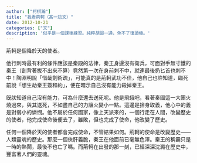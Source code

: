 ```yaml
---
author: ["柯棋瀚"]
title: "我看荊軻（髙一尬文）"
date: 2012-10-21
categories: ["文"]
description: '似乎是一個課後練習。純粹胡謅一通，免不了復讀機。'
---
```


荊軻是個降於天的使者。

他行刺時最有利的條件應該是秦殿的法律，秦王身邊沒有衛兵，可面對手無寸鐵的秦王（劍背著拔不出來不算）竟然第一次在身前刺不中，就連最後扔匕首也刺不中！陶淵明說「惜哉劍術疏」，可能真的是荊軻武功不佳，他自己也許知道，臨死前說「想生劫秦王簽和約」，便在暗示自己沒有能力殺掉秦王。

旣肰知道自己沒有能力，可為什麼還去送死呢。他是飛蛾吧，看著秦國這一大團火燒過來，與其送死，不如盡自己的力讓火變小一點。這邊是捨身取義，他心中的義是對弱小的憐憫。他不屬於任何國家，像上天派來的，一個行走在人間，改變歷史的使者，他完成使命後便去了，雖敗，但也完成了使命，他改變了歷史。

任何一個降於天的使者都會完成使命，不管結果如何。荊軻的使命是改變歷史——人類靈魂的歷史。那麼一個俠肝義膽，秦王在他面前已毫無色澤。秦王的稱霸只是一時的熱鬧，最後不也亡了嗎。而荊軻在出發的那一刻，已經深深沈澱在歷史中，豐富著人們的靈魂。